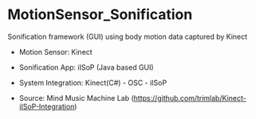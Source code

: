 # MotionSensor_Sonification

Sonification framework (GUI) using body motion data captured by Kinect

- Motion Sensor: Kinect

- Sonification App: iISoP (Java based GUI)

- System Integration: Kinect(C#) - OSC - iISoP

- Source: Mind Music Machine Lab (https://github.com/trimlab/Kinect-iISoP-Integration)
